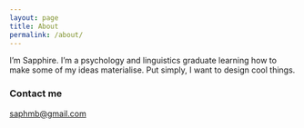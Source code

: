 ```yaml
---
layout: page
title: About
permalink: /about/
---
```


I’m Sapphire. I’m a psychology and linguistics graduate learning how to make some of my ideas materialise. Put simply, I want to design cool things.

### Contact me

[saphmb@gmail.com](mailto:saphmb@gmail.com)
